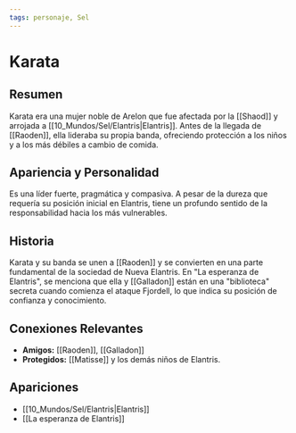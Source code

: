 ```yaml
---
tags: personaje, Sel
---
```


# Karata

## Resumen
Karata era una mujer noble de Arelon que fue afectada por la [[Shaod]] y arrojada a [[10_Mundos/Sel/Elantris|Elantris]]. Antes de la llegada de [[Raoden]], ella lideraba su propia banda, ofreciendo protección a los niños y a los más débiles a cambio de comida.

## Apariencia y Personalidad
Es una líder fuerte, pragmática y compasiva. A pesar de la dureza que requería su posición inicial en Elantris, tiene un profundo sentido de la responsabilidad hacia los más vulnerables.

## Historia
Karata y su banda se unen a [[Raoden]] y se convierten en una parte fundamental de la sociedad de Nueva Elantris. En "La esperanza de Elantris", se menciona que ella y [[Galladon]] están en una "biblioteca" secreta cuando comienza el ataque Fjordell, lo que indica su posición de confianza y conocimiento.

## Conexiones Relevantes
* **Amigos:** [[Raoden]], [[Galladon]]
* **Protegidos:** [[Matisse]] y los demás niños de Elantris.

## Apariciones
* [[10_Mundos/Sel/Elantris|Elantris]]
* [[La esperanza de Elantris]]
